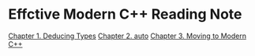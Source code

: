 # Effctive Modern C++ Reading Note
 [Chapter 1. Deducing Types](https://github.com/IrisLauuu/Effctive-CPP-Note/blob/main/Chapter1.md)
 [Chapter 2. auto](https://github.com/IrisLauuu/Effctive-CPP-Note/blob/main/Chapter2.md)
 [Chapter 3. Moving to Modern C++](https://github.com/IrisLauuu/Effctive-CPP-Note/blob/main/Chapter3.md)
